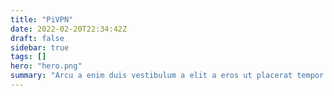 ```yaml
---
title: "PiVPN"
date: 2022-02-20T22:34:42Z
draft: false
sidebar: true
tags: []
hero: "hero.png"
summary: "Arcu a enim duis vestibulum a elit a eros ut placerat tempor suspendisse a non id a vestibulum a suspendisse adipiscing ullamcorper velit sociosqu himenaeos quisque pulvinar imperdiet.Nostra enim parturient eu pharetra condimentum consequat odio vestibulum adipiscing a sociosqu."
---
```

